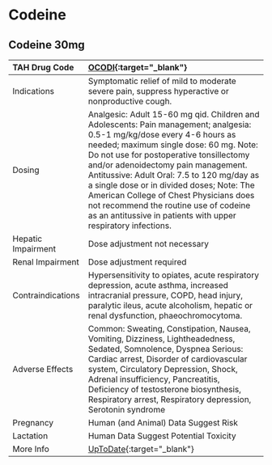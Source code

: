 # Codeine

## Codeine 30mg

| TAH Drug Code      | [OCODI](https://www.tahsda.org.tw/drugs/hissearch.php?drug_code=OCODI){:target="_blank"}                                                                                                                                                                                                                                                                                                                                                                                                           |
|:-------------------|:---------------------------------------------------------------------------------------------------------------------------------------------------------------------------------------------------------------------------------------------------------------------------------------------------------------------------------------------------------------------------------------------------------------------------------------------------------------------------------------------------|
| Indications        | Symptomatic relief of mild to moderate severe pain, suppress hyperactive or nonproductive cough.                                                                                                                                                                                                                                                                                                                                                                                                   |
| Dosing             | Analgesic: Adult 15-60 mg qid. Children and Adolescents: Pain management; analgesia: 0.5-1 mg/kg/dose every 4-6 hours as needed; maximum single dose: 60 mg. Note: Do not use for postoperative tonsillectomy and/or adenoidectomy pain management. Antitussive: Adult Oral: 7.5 to 120 mg/day as a single dose or in divided doses; Note: The American College of Chest Physicians does not recommend the routine use of codeine as an antitussive in patients with upper respiratory infections. |
| Hepatic Impairment | Dose adjustment not necessary                                                                                                                                                                                                                                                                                                                                                                                                                                                                      |
| Renal Impairment   | Dose adjustment required                                                                                                                                                                                                                                                                                                                                                                                                                                                                           |
| Contraindications  | Hypersensitivity to opiates, acute respiratory depression, acute asthma, increased intracranial pressure, COPD, head injury, paralytic ileus, acute alcoholism, hepatic or renal dysfunction, phaeochromocytoma.                                                                                                                                                                                                                                                                                   |
| Adverse Effects    | Common: Sweating, Constipation, Nausea, Vomiting, Dizziness, Lightheadedness, Sedated, Somnolence, Dyspnea Serious: Cardiac arrest, Disorder of cardiovascular system, Circulatory Depression, Shock, Adrenal insufficiency, Pancreatitis, Deficiency of testosterone biosynthesis, Respiratory arrest, Respiratory depression, Serotonin syndrome                                                                                                                                                 |
| Pregnancy          | Human (and Animal) Data Suggest Risk                                                                                                                                                                                                                                                                                                                                                                                                                                                               |
| Lactation          | Human Data Suggest Potential Toxicity                                                                                                                                                                                                                                                                                                                                                                                                                                                              |
| More Info          | [UpToDate](https://www.uptodate.com/contents/codeine-drug-information){:target="_blank"}                                                                                                                                                                                                                                                                                                                                                                                                           |


